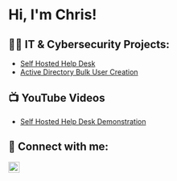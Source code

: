<h1>Hi, I'm Chris! 
<h2>👨‍💻 IT & Cybersecurity Projects:</h2>

 - [Self Hosted Help Desk](https://github.com/ChrisCyber1/Self-Hosted-Help-Desk)
  - [Active Directory Bulk User Creation](https://github.com/joshmadakor1/AD_PS)

<h2>📺 YouTube Videos</h2>

- [Self Hosted Help Desk Demonstration](https://www.youtube.com/watch?v=Km4mTmHMfy4)

<h2> 🤳 Connect with me:</h2>

[<img align="left" alt="JoshMadakor | LinkedIn" width="22px" src="https://cdn.jsdelivr.net/npm/simple-icons@v3/icons/linkedin.svg" />][linkedin]

[linkedin]: https://www.linkedin.com/in/chrisdavenport-/

<!--
**joshmadakor1/joshmadakor1** is a ✨ _special_ ✨ repository because its `README.md` (this file) appears on your GitHub profile.

Here are some ideas to get you started:

- 🔭 I’m currently working on ...
- 🌱 I’m currently learning ...
- 👯 I’m looking to collaborate on ...
- 🤔 I’m looking for help with ...
- 💬 Ask me about ...
- 📫 How to reach me: ...
- 😄 Pronouns: ...
- ⚡ Fun fact: ...
-->
